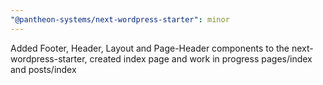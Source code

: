 ```yaml
---
"@pantheon-systems/next-wordpress-starter": minor
---
```


Added Footer, Header, Layout and Page-Header components to the next-wordpress-starter, created index page and work in progress pages/index and posts/index
